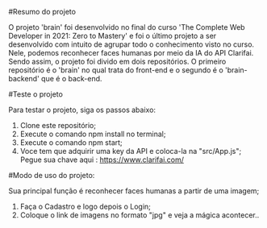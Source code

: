 #Resumo do projeto

O projeto 'brain' foi desenvolvido no final do curso 'The Complete Web Developer in 2021: Zero to Mastery' e foi o último projeto a ser desenvolvido com intuito de agrupar todo o conhecimento visto no curso. Nele, podemos reconhecer faces humanas por meio da IA do API Clarifai. Sendo assim, o projeto foi divido em dois repositórios. O primeiro repositório é o 'brain' no qual trata do front-end e o segundo é o 'brain-backend' que é o back-end.

#Teste o projeto

Para testar o projeto, siga os passos abaixo:

1. Clone este repositório;
2. Execute o comando npm install no terminal;
3. Execute o comando npm start;
4. Voce tem que adquirir uma key da API e coloca-la na "src/App.js";
    Pegue sua chave aqui : https://www.clarifai.com/


#Modo de uso do projeto:

Sua principal função é reconhecer faces humanas a partir de uma imagem;

1. Faça o Cadastro e logo depois o Login;
2. Coloque o link de imagens no formato "jpg" e veja a mágica acontecer..
